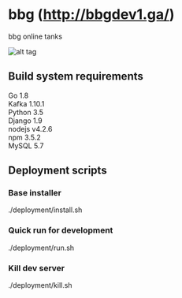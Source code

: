 bbg (http://bbgdev1.ga/)
===

bbg online tanks

![alt tag](http://image.prntscr.com/image/e510e42d839143cbadc02ce5c294616f.png)

## Build system requirements
Go 1.8<br>
Kafka 1.10.1<br>
Python 3.5<br>
Django 1.9<br>
nodejs v4.2.6<br>
npm 3.5.2<br>
MySQL 5.7<br>

## Deployment scripts
### Base installer
./deployment/install.sh

### Quick run for development
./deployment/run.sh

### Kill dev server
./deployment/kill.sh
